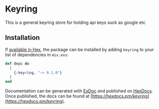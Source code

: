 # Keyring

This is a general keyring store for holding api keys suck as google etc

## Installation

If [available in Hex](https://hex.pm/docs/publish), the package can be installed
by adding `keyring` to your list of dependencies in `mix.exs`:

```elixir
def deps do
  [
    {:keyring, "~> 0.1.0"}
  ]
end
```

Documentation can be generated with [ExDoc](https://github.com/elixir-lang/ex_doc)
and published on [HexDocs](https://hexdocs.pm). Once published, the docs can
be found at [https://hexdocs.pm/keyring](https://hexdocs.pm/keyring).


